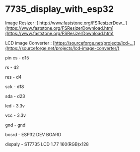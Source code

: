 # 7735_display_with_esp32

Image Resizer :[ http://www.faststone.org/FSResizerDow...](https://www.faststone.org/FSResizerDownload.htm](https://www.faststone.org/FSResizerDownload.htm)

LCD image Converter : [https://sourceforge.net/projects/lcd-...](https://sourceforge.net/projects/lcd-image-converter/)

pin 
cs  -  d15

rs  -  d2

res  -  d4

sck  -  d18

sda  -  d23

led  -  3.3v

vcc  -  3.3v

gnd  -  gnd

bosrd  -  ESP32 DEV BOARD

dispaly  -  ST7735 LCD 
            1.77 160(RGB)x128
